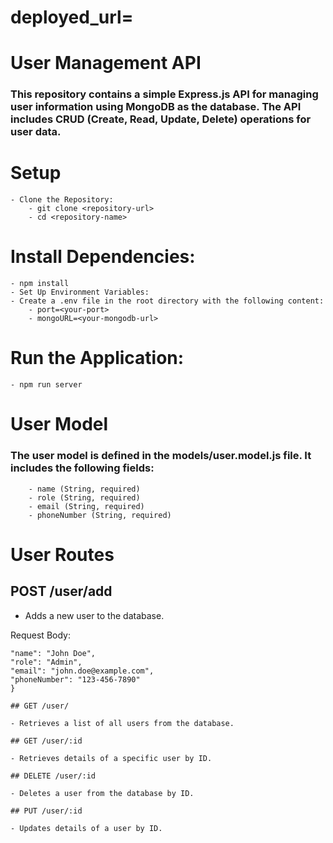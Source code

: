 # deployed_url=

# User Management API

### This repository contains a simple Express.js API for managing user information using MongoDB as the database. The API includes CRUD (Create, Read, Update, Delete) operations for user data.

# Setup

    - Clone the Repository:
        - git clone <repository-url>
        - cd <repository-name>

# Install Dependencies:

    - npm install
    - Set Up Environment Variables:
    - Create a .env file in the root directory with the following content:
        - port=<your-port>
        - mongoURL=<your-mongodb-url>

# Run the Application:

    - npm run server

# User Model

### The user model is defined in the models/user.model.js file. It includes the following fields:

        - name (String, required)
        - role (String, required)
        - email (String, required)
        - phoneNumber (String, required)

# User Routes

## POST /user/add

- Adds a new user to the database.

Request Body:

```{
"name": "John Doe",
"role": "Admin",
"email": "john.doe@example.com",
"phoneNumber": "123-456-7890"
}

## GET /user/

- Retrieves a list of all users from the database.

## GET /user/:id

- Retrieves details of a specific user by ID.

## DELETE /user/:id

- Deletes a user from the database by ID.

## PUT /user/:id

- Updates details of a user by ID.
```
